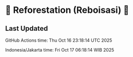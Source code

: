 
# 🌳 Reforestation (Reboisasi) 🌲

## Last Updated

GitHub Actions time: Thu Oct 16 23:18:14 UTC 2025

Indonesia/Jakarta time: Fri Oct 17 06:18:14 WIB 2025
